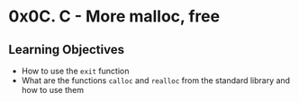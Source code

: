 # 0x0C. C - More malloc, free

## Learning Objectives

- How to use the `exit` function  
- What are the functions `calloc` and `realloc` from the standard library and how to use them  
